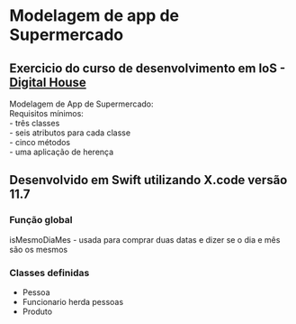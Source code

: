 # Modelagem de app de Supermercado

## Exercicio do curso de desenvolvimento em IoS - [Digital House](https://www.digitalhouse.com/br/)

Modelagem de App de Supermercado:
<br>
  Requisitos mínimos:<br>
    - três classes <br>
    - seis atributos para cada classe <br>
    - cinco métodos <br>
    - uma aplicação de herença<br>

## Desenvolvido em Swift utilizando X.code versão 11.7 

### Função global
  isMesmoDiaMes - usada para comprar duas datas e dizer se o dia e mês são os mesmos

### Classes definidas
  - Pessoa
  - Funcionario herda pessoas
  - Produto
